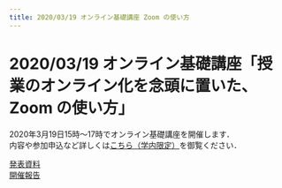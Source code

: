 ```yaml
---
title: 2020/03/19 オンライン基礎講座 Zoom の使い方
---
```


# 2020/03/19 オンライン基礎講座「授業のオンライン化を念頭に置いた、Zoom の使い方」

2020年3月19日15時～17時でオンライン基礎講座を開催します．  
内容や参加申込など詳しくは<a href="https://www.ut-portal.u-tokyo.ac.jp/notice/index.php?q=32134" target="_blank">こちら（学内限定）</a>を御覧ください．  


<a href="workshop_how_to_use_zoom.pdf">発表資料</a>  
<a href="report">開催報告</a>  

